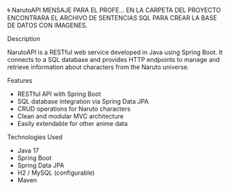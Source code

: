  🌀 NarutoAPI
MENSAJE PARA EL PROFE...
EN LA CARPETA DEL PROYECTO ENCONTRARA EL ARCHIVO DE SENTENCIAS SQL PARA CREAR LA BASE DE DATOS CON IMAGENES.

Description

NarutoAPI is a RESTful web service developed in Java using Spring Boot. It connects to a SQL database and provides HTTP endpoints to manage and retrieve information about characters from the Naruto universe.

 Features

- RESTful API with Spring Boot
- SQL database integration via Spring Data JPA
- CRUD operations for Naruto characters
- Clean and modular MVC architecture
- Easily extendable for other anime data

Technologies Used

- Java 17
- Spring Boot
- Spring Data JPA
- H2 / MySQL (configurable)
- Maven


